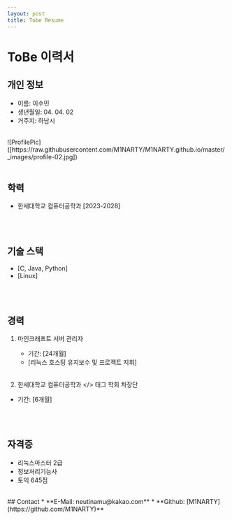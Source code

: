 ```yaml
---
layout: post
title: Tobe Resume
---
```

# ToBe 이력서


## 개인 정보
* 이름: 이수민
* 생년월일: 04. 04. 02
* 거주지: 하남시
<br>
![ProfilePic]([https://raw.githubusercontent.com/M1NARTY/M1NARTY.github.io/master/_images/profile-02.jpg])
<br><br>

## 학력
* 한세대학교 컴퓨터공학과 [2023-2028]

<br><br>

## 기술 스택
* [C, Java, Python]
* [Linux]

<br><br>

## 경력
1. 마인크래프트 서버 관리자
   * 기간: [24개월]
   * [리눅스 호스팅 유지보수 및 프로젝트 지휘]
<br><br>

2. 한세대학교 컴퓨터공학과 </> 태그 학회 차장단
  * 기간: [6개월]

<br><br>

## 자격증
* 리눅스마스터 2급
* 정보처리기능사
* 토익 645점

 <br>
## Contact
* **E-Mail: neutinamu@kakao.com**
* **Github: [M1NARTY](https://github.com/M1NARTY)**
